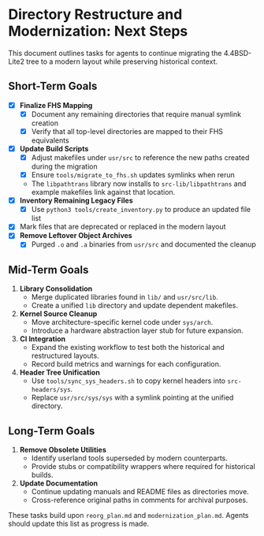 # Directory Restructure and Modernization: Next Steps

This document outlines tasks for agents to continue migrating the 4.4BSD-Lite2 tree to a modern layout while preserving historical context.


## Short-Term Goals

- [x] **Finalize FHS Mapping**
  - [x] Document any remaining directories that require manual symlink creation
  - [x] Verify that all top-level directories are mapped to their FHS equivalents
- [x] **Update Build Scripts**
  - [x] Adjust makefiles under `usr/src` to reference the new paths created during the migration
  - [x] Ensure `tools/migrate_to_fhs.sh` updates symlinks when rerun
  - The `libpathtrans` library now installs to `src-lib/libpathtrans` and example
    makefiles link against that location.
- [x] **Inventory Remaining Legacy Files**
  - [x] Use `python3 tools/create_inventory.py` to produce an updated file list
 - [x] Mark files that are deprecated or replaced in the modern layout
- [x] **Remove Leftover Object Archives**
  - [x] Purged `.o` and `.a` binaries from `usr/src` and documented the cleanup
## Mid-Term Goals

1. **Library Consolidation**
   - Merge duplicated libraries found in `lib/` and `usr/src/lib`.
   - Create a unified `lib` directory and update dependent makefiles.
2. **Kernel Source Cleanup**
   - Move architecture-specific kernel code under `sys/arch`.
   - Introduce a hardware abstraction layer stub for future expansion.
3. **CI Integration**
   - Expand the existing workflow to test both the historical and restructured layouts.
   - Record build metrics and warnings for each configuration.
4. **Header Tree Unification**
   - Use `tools/sync_sys_headers.sh` to copy kernel headers into `src-headers/sys`.
   - Replace `usr/src/sys/sys` with a symlink pointing at the unified directory.

## Long-Term Goals

1. **Remove Obsolete Utilities**
   - Identify userland tools superseded by modern counterparts.
   - Provide stubs or compatibility wrappers where required for historical builds.
2. **Update Documentation**
   - Continue updating manuals and README files as directories move.
   - Cross-reference original paths in comments for archival purposes.

These tasks build upon `reorg_plan.md` and `modernization_plan.md`. Agents should update this list as progress is made.
